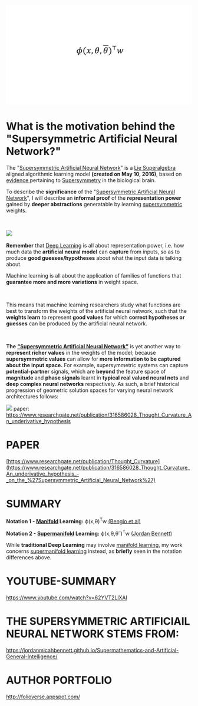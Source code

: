![Alt text](https://github.com/JordanMicahBennett/Supersymmetric-artificial-neural-network/blob/master/_image.png "default page")

What is the motivation behind the "Supersymmetric Artificial Neural Network?"
============================================


The "[Supersymmetric Artificial Neural Network](https://www.researchgate.net/publication/316586028_Thought_Curvature_An_underivative_hypothesis_-_on_the_%27Supersymmetric_Artificial_Neural_Network%27)" is a [Lie Superalgebra](https://en.wikipedia.org/wiki/Lie_superalgebra) aligned algorithmic learning model **(created on May 10, 2016)**, based on [evidence ](https://arxiv.org/abs/0705.1134)pertaining to [Supersymmetry](https://en.wikipedia.org/wiki/Supersymmetry) in the biological brain.


To describe the **significance** of the "[Supersymmetric Artificial Neural Network](https://www.researchgate.net/publication/316586028_Thought_Curvature_An_underivative_hypothesis_-_on_the_%27Supersymmetric_Artificial_Neural_Network%27)", I will describe an **informal proof** of the **representation power** gained by **deeper abstractions** generatable by learning [supersymmetric](https://en.wikipedia.org/wiki/Supersymmetry) weights.

&nbsp;


![](https://i.imgur.com/0MF1WKV.jpg)


**Remember** that [Deep Learning](https://en.wikipedia.org/wiki/Deep_learning) is all about representation power, i.e. how much data the **artificial neural model** can **capture** from inputs, so as to produce **good guesses/hypotheses** about what the input data is talking about.

Machine learning is all about the application of families of functions that **guarantee more and more variations** in weight space.

&nbsp;

This means that machine learning researchers study what functions are best to transform the weights of the artificial neural network, such that the **weights learn** to represent **good values** for which **correct hypotheses or guesses** can be produced by the artificial neural network.

&nbsp;

**The** [**“Supersymmetric Artificial Neural Network”**](https://www.researchgate.net/publication/316586028_Thought_Curvature_An_underivative_hypothesis) is yet another way to **represent richer values** in the weights of the model; because **supersymmetric values** can allow for **more information to be captured about the input space.** For example, supersymmetric systems can capture **potential-partner** signals, which are **beyond** the feature space of **magnitude** and **phase signals** learnt in **typical** **real valued neural nets** and **deep complex neural networks** respectively. As such, a brief historical progression of geometric solution spaces for varying neural network architectures follows:

![](https://i.imgur.com/NRA0CH3.png)
paper: https://www.researchgate.net/publication/316586028_Thought_Curvature_An_underivative_hypothesis

PAPER
==================
[https://www.researchgate.net/publication/Thought_Curvature](https://www.researchgate.net/publication/316586028_Thought_Curvature_An_underivative_hypothesis_-_on_the_%27Supersymmetric_Artificial_Neural_Network%27)


SUMMARY
==================

**Notation 1 - [Manifold](https://en.wikipedia.org/wiki/Manifold) Learning:** ϕ(x,θ)<SUP>T</SUP>w [(Bengio et al)](http://www.deeplearningbook.org/)

**Notation 2 - [Supermanifold](https://en.wikipedia.org/wiki/Supermanifold) Learning:** ϕ(x,θ,θ<sup>–</sup>)<SUP>T</SUP>w [(Jordan Bennett)](https://www.researchgate.net/publication/316586028_Thought_Curvature_An_underivative_hypothesis)

While **traditional Deep Learning** may involve [manifold learning](http://scikit-learn.org/stable/modules/manifold.html), my work concerns [supermanifold learning](https://www.researchgate.net/publication/316586028_Thought_Curvature_An_underivative_hypothesis) instead, as **briefly** seen in the notation differences above.

YOUTUBE-SUMMARY
==================
https://www.youtube.com/watch?v=62YVT2LlXAI


THE SUPERSYMMETRIC ARTIFICIAIL NEURAL NETWORK STEMS FROM:
==================
https://jordanmicahbennett.github.io/Supermathematics-and-Artificial-General-Intelligence/


AUTHOR PORTFOLIO
============================================
http://folioverse.appspot.com/
